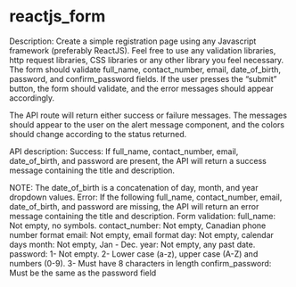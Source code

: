 # reactjs_form
Description:
Create a simple registration page using any Javascript framework (preferably ReactJS). Feel free to use any validation libraries, http request libraries, CSS libraries or any other library you feel necessary.
The form should validate full_name, contact_number, email, date_of_birth, password, and confirm_password fields. If the user presses the “submit” button, the form should validate, and the error messages should appear accordingly.

The API route will return either success or failure messages. The messages should appear to the user on the alert message component, and the colors should change according to the status returned.
 
 API description:
 Success: If full_name, contact_number, email, date_of_birth, and password are present, the API will return a success message containing the title and description. 
 
NOTE: The date_of_birth is a concatenation of day, month, and year dropdown values. 
Error:  If the following full_name, contact_number, email, date_of_birth, and password are missing, the API will return an error message containing the title and description. 
Form validation:
full_name: Not empty, no symbols.
contact_number: Not empty, Canadian phone number format
email: Not empty, email format
day: Not empty, calendar days
month: Not empty, Jan - Dec.
year: Not empty, any past date. 
password: 
1- Not empty.
2- Lower case (a-z), upper case (A-Z) and numbers (0-9).
3- Must have 8 characters in length
confirm_password: Must be the same as the password field

